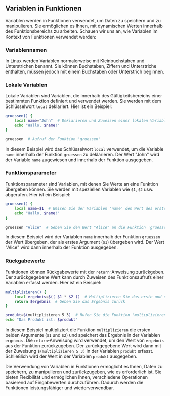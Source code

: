 ## Variablen in Funktionen

Variablen werden in Funktionen verwendet, um Daten zu speichern und zu manipulieren. Sie ermöglichen es Ihnen, mit dynamischen Werten innerhalb des Funktionsbereichs zu arbeiten. Schauen wir uns an, wie Variablen im Kontext von Funktionen verwendet werden:

### Variablennamen

In Linux werden Variablen normalerweise mit Kleinbuchstaben und Unterstrichen benannt. Sie können Buchstaben, Ziffern und Unterstriche enthalten, müssen jedoch mit einem Buchstaben oder Unterstrich beginnen.

### Lokale Variablen

Lokale Variablen sind Variablen, die innerhalb des Gültigkeitsbereichs einer bestimmten Funktion definiert und verwendet werden. Sie werden mit dem Schlüsselwort `local` deklariert. Hier ist ein Beispiel:

```bash
gruessen() {
    local name="John"  # Deklarieren und Zuweisen einer lokalen Variablen mit dem Namen 'name'
    echo "Hallo, $name!"
}

gruessen  # Aufruf der Funktion 'gruessen'
```

In diesem Beispiel wird das Schlüsselwort `local` verwendet, um die Variable `name` innerhalb der Funktion `gruessen` zu deklarieren. Der Wert "John" wird der Variable `name` zugewiesen und innerhalb der Funktion ausgegeben.

### Funktionsparameter

Funktionsparameter sind Variablen, mit denen Sie Werte an eine Funktion übergeben können. Sie werden mit speziellen Variablen wie `$1`, `$2` usw. abgerufen. Hier ist ein Beispiel:

```bash
gruessen() {
    local name=$1  # Weisen Sie der Variablen 'name' den Wert des ersten Arguments zu
    echo "Hallo, $name!"
}

gruessen "Alice"  # Geben Sie den Wert "Alice" an die Funktion 'gruessen' weiter
```

In diesem Beispiel wird der Variablen `name` innerhalb der Funktion `gruessen` der Wert übergeben, der als erstes Argument (`$1`) übergeben wird. Der Wert "Alice" wird dann innerhalb der Funktion ausgegeben.

### Rückgabewerte

Funktionen können Rückgabewerte mit der `return`-Anweisung zurückgeben. Der zurückgegebene Wert kann durch Zuweisen des Funktionsaufrufs einer Variablen erfasst werden. Hier ist ein Beispiel:

```bash
multiplizieren() {
    local ergebnis=$(( $1 * $2 ))  # Multiplizieren Sie das erste und das zweite Argument und speichern Sie das Ergebnis
    return $ergebnis  # Geben Sie das Ergebnis zurück
}

produkt=$(multiplizieren 5 3)  # Rufen Sie die Funktion 'multiplizieren' auf und speichern Sie den zurückgegebenen Wert in der Variablen 'produkt'
echo "Das Produkt ist: $produkt"
```

In diesem Beispiel multipliziert die Funktion `multiplizieren` die ersten beiden Argumente (`$1` und `$2`) und speichert das Ergebnis in der Variablen `ergebnis`. Die `return`-Anweisung wird verwendet, um den Wert von `ergebnis` aus der Funktion zurückzugeben. Der zurückgegebene Wert wird dann mit der Zuweisung `$(multiplizieren 5 3)` in der Variablen `produkt` erfasst. Schließlich wird der Wert in der Variablen `produkt` ausgegeben.

Die Verwendung von Variablen in Funktionen ermöglicht es Ihnen, Daten zu speichern, zu manipulieren und zurückzugeben, wie es erforderlich ist. Sie bieten Flexibilität und ermöglichen Ihnen, verschiedene Operationen basierend auf Eingabewerten durchzuführen. Dadurch werden die Funktionen leistungsfähiger und wiederverwendbar.